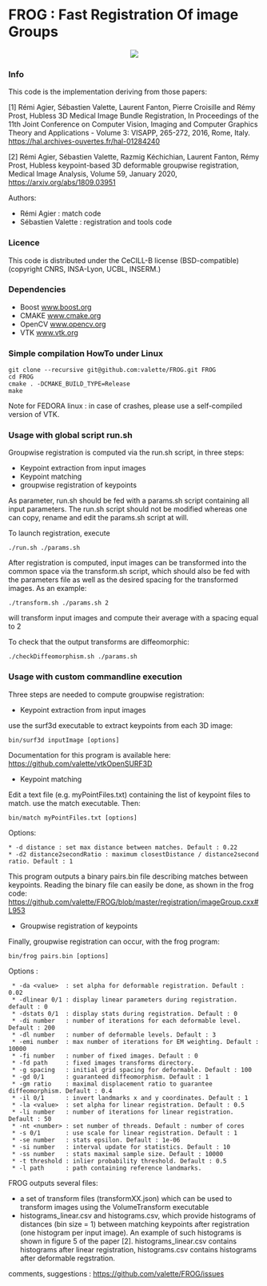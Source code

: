 FROG : Fast Registration Of image Groups 
========================================
<p align="center">
  <img src="https://www.creatis.insa-lyon.fr/~valette/public/project/frog/featured_huf3b80675463e3a95253905cb1f0a6681_392849_cae6eb67255cf523f959b4cd1212c3d8.webp">
</p>

### Info ###
This code is the implementation deriving from those papers:

[1] Rémi Agier, Sébastien Valette, Laurent Fanton, Pierre Croisille and Rémy Prost, Hubless 3D Medical Image Bundle Registration, In Proceedings of the 11th Joint Conference on Computer Vision, Imaging and Computer Graphics Theory and Applications - Volume 3: VISAPP, 265-272, 2016, Rome, Italy. https://hal.archives-ouvertes.fr/hal-01284240

[2] Rémi Agier, Sébastien Valette, Razmig Kéchichian, Laurent Fanton, Rémy Prost, Hubless keypoint-based 3D deformable groupwise registration, Medical Image Analysis, Volume 59, January 2020, https://arxiv.org/abs/1809.03951


Authors:
* Rémi Agier : match code
* Sébastien Valette : registration and tools code

### Licence ###
This code is distributed under the CeCILL-B license (BSD-compatible)
(copyright CNRS, INSA-Lyon, UCBL, INSERM.)

###  Dependencies ###
* Boost www.boost.org
* CMAKE www.cmake.org
* OpenCV www.opencv.org
* VTK www.vtk.org

###  Simple compilation HowTo under Linux ###
	git clone --recursive git@github.com:valette/FROG.git FROG
	cd FROG
	cmake . -DCMAKE_BUILD_TYPE=Release
	make

Note for FEDORA linux : in case of crashes, please use a self-compiled version of VTK.

### Usage with global script run.sh ###

Groupwise registration is computed via the run.sh script, in three steps:
* Keypoint extraction from input images
* Keypoint matching
* groupwise registration of keypoints

As parameter, run.sh should be fed with a params.sh script containing all input parameters. The run.sh script should not be modified whereas one can copy, rename and edit the params.sh script at will.

To launch registration, execute

	./run.sh ./params.sh

After registration is computed, input images can be transformed into the common space via the transform.sh script, which should also be fed with the parameters file as well as the desired spacing for the transformed images. As an example:

	./transform.sh ./params.sh 2

will transform input images and compute their average with a spacing equal to 2

To check that the output transforms are diffeomorphic:

	./checkDiffeomorphism.sh ./params.sh


### Usage with custom commandline execution ###

Three steps are needed to compute groupwise registration:
* Keypoint extraction from input images

use the surf3d executable to extract keypoints from each 3D image:

	bin/surf3d inputImage [options]

Documentation for this program is available here: https://github.com/valette/vtkOpenSURF3D

* Keypoint matching

Edit a text file (e.g. myPointFiles.txt) containing the list of keypoint files to match.
use the match executable. Then:

	bin/match myPointFiles.txt [options]

Options:

	* -d distance : set max distance between matches. Default : 0.22
	* -d2 distance2secondRatio : maximum closestDistance / distance2second ratio. Default : 1

This program outputs a binary pairs.bin file describing matches between keypoints. Reading the binary file can easily be done, as shown in the frog code: https://github.com/valette/FROG/blob/master/registration/imageGroup.cxx#L953

* Groupwise registration of keypoints

Finally, groupwise registration can occur, with the frog program:

	bin/frog pairs.bin [options]

Options : 

	 * -da <value>  : set alpha for deformable registration. Default : 0.02
	 * -dlinear 0/1 : display linear parameters during registration. default : 0
	 * -dstats 0/1  : display stats during registration. Default : 0
	 * -di number   : number of iterations for each deformable level. Default : 200
	 * -dl number   : number of deformable levels. Default : 3
	 * -emi number  : max number of iterations for EM weighting. Default : 10000
	 * -fi number   : number of fixed images. Default : 0
	 * -fd path     : fixed images transforms directory.
	 * -g spacing   : initial grid spacing for deformable. Default : 100
	 * -gd 0/1      : guaranteed diffeomorphism. Default : 1
	 * -gm ratio    : maximal displacement ratio to guarantee diffeomorphism. Default : 0.4
	 * -il 0/1      : invert landmarks x and y coordinates. Default : 1
	 * -la <value>  : set alpha for linear registration. Default : 0.5
	 * -li number   : number of iterations for linear registration. Default : 50
	 * -nt <number> : set number of threads. Default : number of cores
	 * -s 0/1       : use scale for linear registration. Default : 1
	 * -se number   : stats epsilon. Default : 1e-06
	 * -si number   : interval update for statistics. Default : 10
	 * -ss number   : stats maximal sample size. Default : 10000
	 * -t threshold : inlier probability threshold. Default : 0.5
	 * -l path      : path containing reference landmarks.

FROG outputs several files:
 * a set of transform files (transformXX.json) which can be used to transform images using the VolumeTransform executable
 * histograms_linear.csv and histograms.csv, which provide histograms of distances (bin size = 1) between matching keypoints after registration (one histogram per input image). An example of such histograms is shown in figure 5 of the paper [2]. histograms_linear.csv contains histograms after linear registration, histograms.csv contains histograms after deformable regstration.

comments, suggestions : https://github.com/valette/FROG/issues
